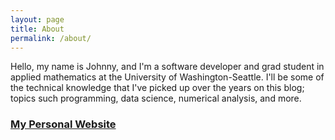 ```yaml
---
layout: page
title: About
permalink: /about/
---
```


Hello, my name is Johnny, and I'm a software developer and grad student in applied mathematics at the University of Washington-Seattle. I'll be some of the technical knowledge that I've picked up over the years on this blog; topics such programming, data science, numerical analysis, and more.

### [My Personal Website](https://johnsell620.github.io)
